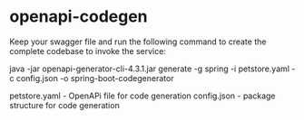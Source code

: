 # openapi-codegen


Keep your swagger file and run the following command to create the complete codebase to invoke the service:

java -jar openapi-generator-cli-4.3.1.jar generate -g spring -i petstore.yaml -c config.json -o spring-boot-codegenerator

petstore.yaml - OpenAPi file for code generation
config.json - package structure for code generation
